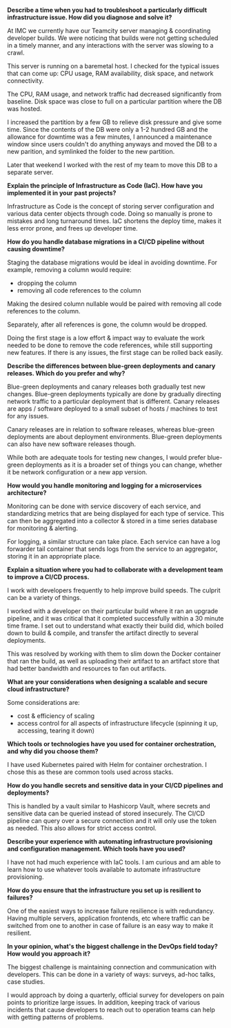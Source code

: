 **Describe a time when you had to troubleshoot a particularly difficult infrastructure issue. How did you diagnose and solve it?**

At IMC we currently have our Teamcity server managing & coordinating developer builds. We were noticing that builds were not getting scheduled in a timely manner, and any interactions with the server was slowing to a crawl. 

This server is running on a baremetal host. I checked for the typical issues that can come up: CPU usage, RAM availability, disk space, and network connectivity. 

The CPU, RAM usage, and network traffic had decreased significantly from baseline. Disk space was close to full on a particular partition where the DB was hosted.

I increased the partition by a few GB to relieve disk pressure and give some time. Since the contents of the DB were only a 1-2 hundred GB and the allowance for downtime was a few minutes, I announced a maintenance window since users couldn't do anything anyways and moved the DB to a new parition, and symlinked the folder to the new partition.

Later that weekend I worked with the rest of my team to move this DB to a separate server.


**Explain the principle of Infrastructure as Code (IaC). How have you implemented it in your past projects?**

Infrastructure as Code is the concept of storing server configuration and various data center objects through code. Doing so manually is prone to mistakes and long turnaround times. IaC shortens the deploy time, makes it less error prone, and frees up developer time.

**How do you handle database migrations in a CI/CD pipeline without causing downtime?**

Staging the database migrations would be ideal in avoiding downtime. For example, removing a column would require:
- dropping the column
- removing all code references to the column

Making the desired column nullable would be paired with removing all code references to the column.

Separately, after all references is gone, the column would be dropped.

Doing the first stage is a low effort & impact way to evaluate the work needed to be done to remove the code references, while still supporting new features. If there is any issues, the first stage can be rolled back easily.

**Describe the differences between blue-green deployments and canary releases. Which do you prefer and why?**

Blue-green deployments and canary releases both gradually test new changes. Blue-green deployments typically are done by gradually directing network traffic to a particular deployment that is different. Canary releases are apps / software deployed to a small subset of hosts / machines to test for any issues.

Canary releases are in relation to software releases, whereas blue-green deployments are about deployment environments. Blue-green deployments can also have new software releases though.

While both are adequate tools for testing new changes, I would prefer blue-green deployments as it is a broader set of things you can change, whether it be network configuration or a new app version.

**How would you handle monitoring and logging for a microservices architecture?**

Monitoring can be done with service discovery of each service, and standardizing metrics that are being displayed for each type of service. This can then be aggregated into a collector & stored in a time series database for monitoring & alerting.

For logging, a similar structure can take place. Each service can have a log forwarder tail container that sends logs from the service to an aggregator, storing it in an appropriate place.

**Explain a situation where you had to collaborate with a development team to improve a CI/CD process.**

I work with developers frequently to help improve build speeds. The culprit can be a variety of things.

I worked with a developer on their particular build where it ran an upgrade pipeline, and it was critical that it completed successfully within a 30 minute time frame. I set out to understand what exactly their build did, which boiled down to build & compile, and transfer the artifact directly to several deployments. 

This was resolved by working with them to slim down the Docker container that ran the build, as well as uploading their artifact to an artifact store that had better bandwidth and resources to fan out artifacts.

**What are your considerations when designing a scalable and secure cloud infrastructure?**

Some considerations are:
- cost & efficiency of scaling
- access control for all aspects of infrastructure lifecycle (spinning it up, accessing, tearing it down)

**Which tools or technologies have you used for container orchestration, and why did you choose them?**

I have used Kubernetes paired with Helm for container orchestration. I chose this as these are common tools used across stacks.

**How do you handle secrets and sensitive data in your CI/CD pipelines and deployments?**

This is handled by a vault similar to Hashicorp Vault, where secrets and sensitive data can be queried instead of stored insecurely. The CI/CD pipeline can query over a secure connection and it will only use the token as needed. This also allows for strict access control.

**Describe your experience with automating infrastructure provisioning and configuration management. Which tools have you used?**

I have not had much experience with IaC tools. I am curious and am able to learn how to use whatever tools available to automate infrastructure provisioning.

**How do you ensure that the infrastructure you set up is resilient to failures?**

One of the easiest ways to increase failure resilience is with redundancy. Having multiple servers, application frontends, etc where traffic can be switched from one to another in case of failure is an easy way to make it resilient.


**In your opinion, what's the biggest challenge in the DevOps field today? How would you approach it?**

The biggest challenge is maintaining connection and communication with developers. This can be done in a variety of ways: surveys, ad-hoc talks, case studies.

I would approach by doing a quarterly, official survey for developers on pain points to prioritize large issues. In addition, keeping track of various incidents that cause developers to reach out to operation teams can help with getting patterns of problems.